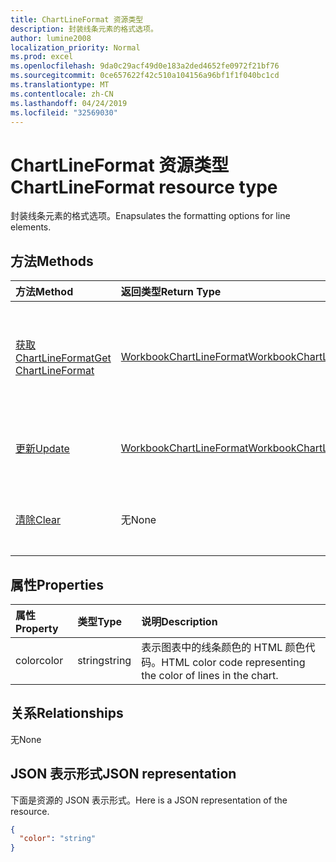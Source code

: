 ```yaml
---
title: ChartLineFormat 资源类型
description: 封装线条元素的格式选项。
author: lumine2008
localization_priority: Normal
ms.prod: excel
ms.openlocfilehash: 9da0c29acf49d0e183a2ded4652fe0972f21bf76
ms.sourcegitcommit: 0ce657622f42c510a104156a96bf1f1f040bc1cd
ms.translationtype: MT
ms.contentlocale: zh-CN
ms.lasthandoff: 04/24/2019
ms.locfileid: "32569030"
---
```

# <a name="chartlineformat-resource-type"></a><span data-ttu-id="2958e-103">ChartLineFormat 资源类型</span><span class="sxs-lookup"><span data-stu-id="2958e-103">ChartLineFormat resource type</span></span>

<span data-ttu-id="2958e-104">封装线条元素的格式选项。</span><span class="sxs-lookup"><span data-stu-id="2958e-104">Enapsulates the formatting options for line elements.</span></span>


## <a name="methods"></a><span data-ttu-id="2958e-105">方法</span><span class="sxs-lookup"><span data-stu-id="2958e-105">Methods</span></span>

| <span data-ttu-id="2958e-106">方法</span><span class="sxs-lookup"><span data-stu-id="2958e-106">Method</span></span>           | <span data-ttu-id="2958e-107">返回类型</span><span class="sxs-lookup"><span data-stu-id="2958e-107">Return Type</span></span>    |<span data-ttu-id="2958e-108">说明</span><span class="sxs-lookup"><span data-stu-id="2958e-108">Description</span></span>|
|:---------------|:--------|:----------|
|[<span data-ttu-id="2958e-109">获取 ChartLineFormat</span><span class="sxs-lookup"><span data-stu-id="2958e-109">Get ChartLineFormat</span></span>](../api/chartlineformat-get.md) | [<span data-ttu-id="2958e-110">WorkbookChartLineFormat</span><span class="sxs-lookup"><span data-stu-id="2958e-110">WorkbookChartLineFormat</span></span>](chartlineformat.md) |<span data-ttu-id="2958e-111">读取 chartLineFormat 对象的属性和关系。</span><span class="sxs-lookup"><span data-stu-id="2958e-111">Read properties and relationships of chartLineFormat object.</span></span>|
|[<span data-ttu-id="2958e-112">更新</span><span class="sxs-lookup"><span data-stu-id="2958e-112">Update</span></span>](../api/chartlineformat-update.md) | [<span data-ttu-id="2958e-113">WorkbookChartLineFormat</span><span class="sxs-lookup"><span data-stu-id="2958e-113">WorkbookChartLineFormat</span></span>](chartlineformat.md) |<span data-ttu-id="2958e-114">更新 ChartLineFormat 对象。</span><span class="sxs-lookup"><span data-stu-id="2958e-114">Update ChartLineFormat object.</span></span> |
|[<span data-ttu-id="2958e-115">清除</span><span class="sxs-lookup"><span data-stu-id="2958e-115">Clear</span></span>](../api/chartlineformat-clear.md)|<span data-ttu-id="2958e-116">无</span><span class="sxs-lookup"><span data-stu-id="2958e-116">None</span></span>|<span data-ttu-id="2958e-117">清除图表元素的线条格式。</span><span class="sxs-lookup"><span data-stu-id="2958e-117">Clear the line format of a chart element.</span></span>|

## <a name="properties"></a><span data-ttu-id="2958e-118">属性</span><span class="sxs-lookup"><span data-stu-id="2958e-118">Properties</span></span>
| <span data-ttu-id="2958e-119">属性</span><span class="sxs-lookup"><span data-stu-id="2958e-119">Property</span></span>     | <span data-ttu-id="2958e-120">类型</span><span class="sxs-lookup"><span data-stu-id="2958e-120">Type</span></span>   |<span data-ttu-id="2958e-121">说明</span><span class="sxs-lookup"><span data-stu-id="2958e-121">Description</span></span>|
|:---------------|:--------|:----------|
|<span data-ttu-id="2958e-122">color</span><span class="sxs-lookup"><span data-stu-id="2958e-122">color</span></span>|<span data-ttu-id="2958e-123">string</span><span class="sxs-lookup"><span data-stu-id="2958e-123">string</span></span>|<span data-ttu-id="2958e-124">表示图表中的线条颜色的 HTML 颜色代码。</span><span class="sxs-lookup"><span data-stu-id="2958e-124">HTML color code representing the color of lines in the chart.</span></span>|

## <a name="relationships"></a><span data-ttu-id="2958e-125">关系</span><span class="sxs-lookup"><span data-stu-id="2958e-125">Relationships</span></span>
<span data-ttu-id="2958e-126">无</span><span class="sxs-lookup"><span data-stu-id="2958e-126">None</span></span>


## <a name="json-representation"></a><span data-ttu-id="2958e-127">JSON 表示形式</span><span class="sxs-lookup"><span data-stu-id="2958e-127">JSON representation</span></span>

<span data-ttu-id="2958e-128">下面是资源的 JSON 表示形式。</span><span class="sxs-lookup"><span data-stu-id="2958e-128">Here is a JSON representation of the resource.</span></span>

<!--{
  "blockType": "resource",
  "baseType": "microsoft.graph.entity",
  "optionalProperties": [],
  "@odata.type": "microsoft.graph.workbookChartLineFormat"
}-->

```json
{
  "color": "string"
}

```

<!-- uuid: 8fcb5dbc-d5aa-4681-8e31-b001d5168d79
2015-10-25 14:57:30 UTC -->
<!-- {
  "type": "#page.annotation",
  "description": "ChartLineFormat resource",
  "keywords": "",
  "section": "documentation",
  "tocPath": ""
}-->
